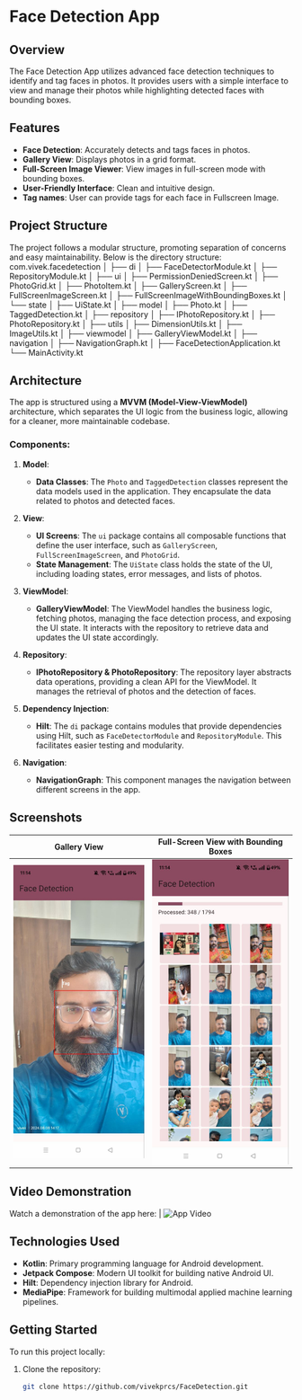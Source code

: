 
# Face Detection App
## Overview

The Face Detection App utilizes advanced face detection techniques to identify and tag faces in photos.
It provides users with a simple interface to view and manage their photos while highlighting detected faces with bounding boxes.

## Features

- **Face Detection**: Accurately detects and tags faces in photos.
- **Gallery View**: Displays photos in a grid format.
- **Full-Screen Image Viewer**: View images in full-screen mode with bounding boxes.
- **User-Friendly Interface**: Clean and intuitive design.
- **Tag names**: User can provide tags for each face in Fullscreen Image.

## Project Structure

The project follows a modular structure, promoting separation of concerns and easy maintainability. Below is the directory structure:
com.vivek.facedetection │ ├── di │ ├── FaceDetectorModule.kt │ ├── RepositoryModule.kt │ 
├── ui │ ├── PermissionDeniedScreen.kt │ ├── PhotoGrid.kt │ ├── PhotoItem.kt │ ├── GalleryScreen.kt │ ├── FullScreenImageScreen.kt │ ├── FullScreenImageWithBoundingBoxes.kt │ └── state │ ├── UiState.kt │ 
├── model │ ├── Photo.kt │ ├── TaggedDetection.kt │ 
├── repository │ ├── IPhotoRepository.kt │ ├── PhotoRepository.kt  │ 
├── utils │ ├── DimensionUtils.kt │ ├── ImageUtils.kt │ 
├── viewmodel │ ├── GalleryViewModel.kt │ 
├── navigation │ ├── NavigationGraph.kt │ 
├── FaceDetectionApplication.kt └── MainActivity.kt

## Architecture

The app is structured using a **MVVM (Model-View-ViewModel)** architecture, which separates the UI logic from the business logic, allowing for a cleaner, more maintainable codebase.

### Components:

1. **Model**:
    - **Data Classes**: The `Photo` and `TaggedDetection` classes represent the data models used in the application. They encapsulate the data related to photos and detected faces.

2. **View**:
    - **UI Screens**: The `ui` package contains all composable functions that define the user interface, such as `GalleryScreen`, `FullScreenImageScreen`, and `PhotoGrid`.
    - **State Management**: The `UiState` class holds the state of the UI, including loading states, error messages, and lists of photos.

3. **ViewModel**:
    - **GalleryViewModel**: The ViewModel handles the business logic, fetching photos, managing the face detection process, and exposing the UI state. It interacts with the repository to retrieve data and updates the UI state accordingly.

4. **Repository**:
    - **IPhotoRepository & PhotoRepository**: The repository layer abstracts data operations, providing a clean API for the ViewModel. It manages the retrieval of photos and the detection of faces.

5. **Dependency Injection**:
    - **Hilt**: The `di` package contains modules that provide dependencies using Hilt, such as `FaceDetectorModule` and `RepositoryModule`. This facilitates easier testing and modularity.

6. **Navigation**:
    - **NavigationGraph**: This component manages the navigation between different screens in the app.

## Screenshots

| Gallery View          | Full-Screen View with Bounding Boxes |
|-----------------------|-------------------------------------|
| ![Gallery](gallery_screenshot.jpg) | ![Full-Screen](fullscreen_screenshot.jpg) |

## Video Demonstration

Watch a demonstration of the app here:
| ![App Video](path/to/gallery_screenshot.png)


## Technologies Used

- **Kotlin**: Primary programming language for Android development.
- **Jetpack Compose**: Modern UI toolkit for building native Android UI.
- **Hilt**: Dependency injection library for Android.
- **MediaPipe**: Framework for building multimodal applied machine learning pipelines.

## Getting Started

To run this project locally:

1. Clone the repository:
   ```bash
   git clone https://github.com/vivekprcs/FaceDetection.git
